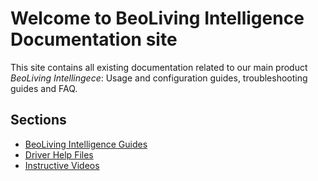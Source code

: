 # Welcome to BeoLiving Intelligence Documentation site

This site contains all existing documentation related to our main product _BeoLiving Intellingece_: Usage and configuration guides, troubleshooting guides and FAQ.

## Sections

+ [BeoLiving Intelligence Guides](bli-guides/main.md)
+ [Driver Help Files](bli-help-files/drivers/main.md)
+ [Instructive Videos](videos/main.md)

